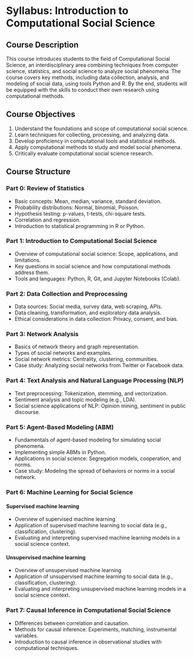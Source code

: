 # Syllabus: Introduction to Computational Social Science

## Course Description
This course introduces students to the field of Computational Social Science, an interdisciplinary area combining techniques from computer science, statistics, and social science to analyze social phenomena. The course covers key methods, including data collection, analysis, and modeling of social data, using tools Python and R. By the end, students will be equipped with the skills to conduct their own research using computational methods.

## Course Objectives
1. Understand the foundations and scope of computational social science.
2. Learn techniques for collecting, processing, and analyzing data.
3. Develop proficiency in computational tools and statistical methods.
4. Apply computational methods to study and model social phenomena.
5. Critically evaluate computational social science research.

## Course Structure

### **Part 0: Review of Statistics**
- Basic concepts: Mean, median, variance, standard deviation.
- Probability distributions: Normal, binomial, Poisson.
- Hypothesis testing: p-values, t-tests, chi-square tests.
- Correlation and regression.
- Introduction to statistical programming in R or Python.


### **Part 1: Introduction to Computational Social Science**
- Overview of computational social science: Scope, applications, and limitations.
- Key questions in social science and how computational methods address them.
- Tools and languages: Python, R, Git, and Jupyter Notebooks (Colab).

### **Part 2: Data Collection and Preprocessing**
- Data sources: Social media, survey data, web scraping, APIs.
- Data cleaning, transformation, and exploratory data analysis.
- Ethical considerations in data collection: Privacy, consent, and bias.

### **Part 3: Network Analysis**
- Basics of network theory and graph representation.
- Types of social networks and examples.
- Social network metrics: Centrality, clustering, communities.
- Case study: Analyzing social networks from Twitter or Facebook data.

### **Part 4: Text Analysis and Natural Language Processing (NLP)**
- Text preprocessing: Tokenization, stemming, and vectorization.
- Sentiment analysis and topic modeling (e.g., LDA).
- Social science applications of NLP: Opinion mining, sentiment in public discourse.

### **Part 5: Agent-Based Modeling (ABM)**
- Fundamentals of agent-based modeling for simulating social phenomena.
- Implementing simple ABMs in Python.
- Applications in social science: Segregation models, cooperation, and norms.
- Case study: Modeling the spread of behaviors or norms in a social network.

### **Part 6: Machine Learning for Social Science**
#### Supervised machine learning
- Overview of supervised machine learning
- Application of supervised machine learning to social data (e.g., classification, clustering).
- Evaluating and interpreting supervised machine learning models in a social science context.

#### Unsupervised machine learning
- Overview of unsupervised machine learning
- Application of unsupervised machine learning to social data (e.g., classification, clustering).
- Evaluating and interpreting unsupervised machine learning models in a social science context.

### **Part 7: Causal Inference in Computational Social Science**
- Differences between correlation and causation.
- Methods for causal inference: Experiments, matching, instrumental variables.
- Introduction to causal inference in observational studies with computational techniques.